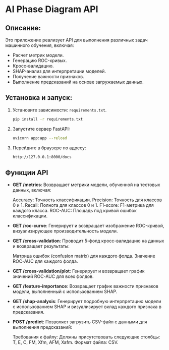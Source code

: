 # AI Phase Diagram API

## Описание:
Это приложение реализует API для выполнения различных задач машинного обучения, включая:
- Расчет метрик модели.
- Генерацию ROC-кривых.
- Кросс-валидацию.
- SHAP-анализ для интерпретации моделей.
- Получение важности признаков.
- Выполнение предсказаний на основе загружаемых данных.


## Установка и запуск:

1. Установите зависимости: `requirements.txt`.
    ```bash
    pip install -r requirements.txt
    ```

2. Запустите сервер FastAPI:
    ```bash
    uvicorn app:app --reload
    ```

3. Перейдите в браузере по адресу:
    ```bash
    http://127.0.0.1:8000/docs
    ```


## Функции API

- **GET /metrics**: Возвращает метрики модели, обученной на тестовых данных, включая:

  Accuracy: Точность классификации.
	Precision: Точность для классов 0 и 1.
	Recall: Полнота для классов 0 и 1.
	F1-score: F1-метрика для каждого класса.
	ROC-AUC: Площадь под кривой ошибок классификации.

- **GET /roc-curve**: Генерирует и возвращает изображение ROC-кривой, визуализирующее производительность модели.

- **GET /cross-validation**: Проводит 5-фолд кросс-валидацию на данных и возвращает результаты:

  Матрица ошибок (confusion matrix) для каждого фолда.
	Значение ROC-AUC для каждого фолда.

- **GET /cross-validation/plot**: Генерирует и возвращает график значений ROC-AUC для всех фолдов.

- **GET /feature-importance**: Возвращает график важности признаков модели, выполненный с использованием SHAP.

- **GET /shap-analysis**: Генерирует подробную интерпретацию модели с использованием SHAP и визуализирует вклад каждого признака в предсказания.

- **POST /predict**: Позволяет загрузить CSV-файл с данными для выполнения предсказаний:

  	Требования к файлу: 
		  Должны присутствовать следующие столбцы:
		    T, E, C, FM, Xfm, AFM, Xafm.
		  Формат файла: CSV.
